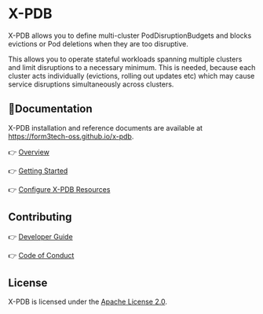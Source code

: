# X-PDB

X-PDB allows you to define multi-cluster PodDisruptionBudgets and blocks evictions or Pod deletions when they are too disruptive.

This allows you to operate stateful workloads spanning multiple clusters and limit disruptions to a necessary minimum.
This is needed, because each cluster acts individually (evictions, rolling out updates etc) which may cause service disruptions simultaneously across clusters.

## 📙Documentation

X-PDB installation and reference documents are available at https://form3tech-oss.github.io/x-pdb.

👉 [Overview](https://form3tech-oss.github.io/x-pdb)

👉 [Getting Started](https://form3tech-oss.github.io/x-pdb/getting-started)

👉 [Configure X-PDB Resources](https://form3tech-oss.github.io/x-pdb/configuring-xpdb)

## Contributing

👉 [Developer Guide](https://form3tech-oss.github.io/x-pdb/developer-guide)

👉 [Code of Conduct](https://form3tech-oss.github.io/x-pdb/code-of-conduct)

## License

X-PDB is licensed under the [Apache License 2.0](./LICENSE).

